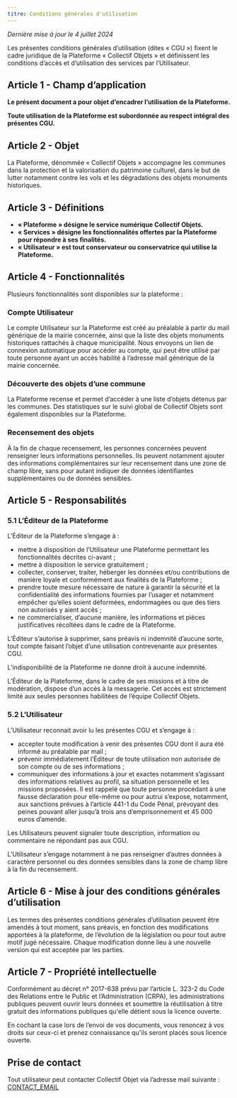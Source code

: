 ```yaml
---
titre: Conditions générales d'utilisation
---
```

*Dernière mise à jour le 4 juillet 2024*

Les présentes conditions générales d’utilisation (dites « CGU ») fixent le cadre juridique de la Plateforme « Collectif Objets » et définissent les conditions d’accès et d’utilisation des services par l’Utilisateur.

## Article 1 - Champ d’application

**Le présent document a pour objet d’encadrer l’utilisation de la Plateforme.**

**Toute utilisation de la Plateforme est subordonnée au respect intégral des présentes CGU.**

## Article 2 - Objet

La Plateforme, dénommée « Collectif Objets » accompagne les communes dans la protection et la valorisation du patrimoine culturel, dans le but de lutter notamment contre les vols et les dégradations des objets monuments historiques.

## Article 3 - Définitions

- **« Plateforme » désigne le service numérique Collectif Objets.**
- **« Services » désigne les fonctionnalités offertes par la Plateforme pour répondre à ses finalités.**
- **« Utilisateur » est tout conservateur ou conservatrice qui utilise la Plateforme.**

## Article 4 - Fonctionnalités

Plusieurs fonctionnalités sont disponibles sur la plateforme :

### Compte Utilisateur

Le compte Utilisateur sur la Plateforme est créé au préalable à partir du mail générique de la mairie concernée, ainsi que la liste des objets monuments historiques rattachés à chaque municipalité. Nous envoyons un lien de connexion automatique pour accéder au compte, qui peut être utilisé par toute personne ayant un accès habilité à l’adresse mail générique de la mairie concernée.

### Découverte des objets d’une commune

La Plateforme recense et permet d’accéder à une liste d’objets détenus par les communes. Des statistiques sur le suivi global de Collectif Objets sont également disponibles sur la Plateforme.

### Recensement des objets

À la fin de chaque recensement, les personnes concernées peuvent renseigner leurs informations personnelles. Ils peuvent notamment ajouter des informations complémentaires sur leur recensement dans une zone de champ libre, sans pour autant indiquer de données identifiantes supplémentaires ou de données sensibles.

## Article 5 - Responsabilités

### 5.1 L’Éditeur de la Plateforme

L’Éditeur de la Plateforme s’engage à :

- mettre à disposition de l’Utilisateur une Plateforme permettant les fonctionnalités décrites ci-avant ;
- mettre à disposition le service gratuitement ;
- collecter, conserver, traiter, héberger les données et/ou contributions de manière loyale et conformément aux finalités de la Plateforme ;
- prendre toute mesure nécessaire de nature à garantir la sécurité et la confidentialité des informations fournies par l’usager et notamment empêcher qu’elles soient déformées, endommagées ou que des tiers non autorisés y aient accès ;
- ne commercialiser, d’aucune manière, les informations et pièces justificatives récoltées dans le cadre de la Plateforme.

L’Éditeur s’autorise à supprimer, sans préavis ni indemnité d’aucune sorte, tout compte faisant l’objet d’une utilisation contrevenante aux présentes CGU.

L’indisponibilité de la Plateforme ne donne droit à aucune indemnité.

L’Éditeur de la Plateforme, dans le cadre de ses missions et à titre de modération, dispose d’un accès à la messagerie. Cet accès est strictement limité aux seules personnes habilitées de l’équipe Collectif Objets.


### 5.2 L’Utilisateur

L’Utilisateur reconnait avoir lu les présentes CGU et s’engage à :

- accepter toute modification à venir des présentes CGU dont il aura été informé au préalable par mail ;
- prévenir immédiatement l’Éditeur de toute utilisation non autorisée de son compte ou de ses informations ;
- communiquer des informations à jour et exactes notamment s’agissant des informations relatives au profil, sa situation personnelle et les missions proposées. Il est rappelé que toute personne procédant à une fausse déclaration pour elle-même ou pour autrui s’expose, notamment, aux sanctions prévues à l’article 441-1 du Code Pénal, prévoyant des peines pouvant aller jusqu’à trois ans d’emprisonnement et 45 000 euros d’amende.

Les Utilisateurs peuvent signaler toute description, information ou commentaire ne répondant pas aux CGU.

L’Utilisateur s’engage notamment à ne pas renseigner d’autres données à caractère personnel ou des données sensibles dans la zone de champ libre à la fin du recensement.

## Article 6 - Mise à jour des conditions générales d’utilisation

Les termes des présentes conditions générales d’utilisation peuvent être amendés à tout moment, sans préavis, en fonction des modifications apportées à la plateforme, de l’évolution de la législation ou pour tout autre motif jugé nécessaire. Chaque modification donne lieu à une nouvelle version qui est acceptée par les parties.

## Article 7 - Propriété intellectuelle

Conformément au décret n° 2017-638 prévu par l’article L. 323-2 du Code des Relations entre le Public et l’Administration (CRPA), les administrations publiques peuvent ouvrir leurs données et soumettre la réutilisation à titre gratuit des informations publiques qu'elle détient sous la licence ouverte.

En cochant la case lors de l’envoi de vos documents, vous renoncez à vos droits sur ceux-ci et prenez connaissance qu'ils seront placés sous licence ouverte.

## Prise de contact

Tout utilisateur peut contacter Collectif Objet via l’adresse mail suivante : [CONTACT_EMAIL](mailto:CONTACT_EMAIL)
